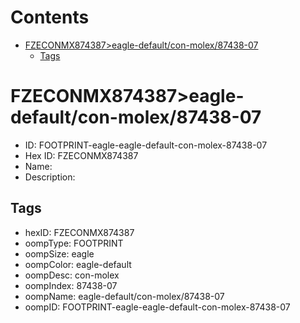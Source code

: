 



Contents
========

* [FZECONMX874387>eagle-default/con-molex/87438-07](#fzeconmx874387eagle-defaultcon-molex87438-07)
	* [Tags](#tags)

# FZECONMX874387>eagle-default/con-molex/87438-07

- ID: FOOTPRINT-eagle-eagle-default-con-molex-87438-07
- Hex ID: FZECONMX874387
- Name: 
- Description: 

## Tags

- hexID: FZECONMX874387
- oompType: FOOTPRINT
- oompSize: eagle
- oompColor: eagle-default
- oompDesc: con-molex
- oompIndex: 87438-07
- oompName: eagle-default/con-molex/87438-07
- oompID: FOOTPRINT-eagle-eagle-default-con-molex-87438-07
